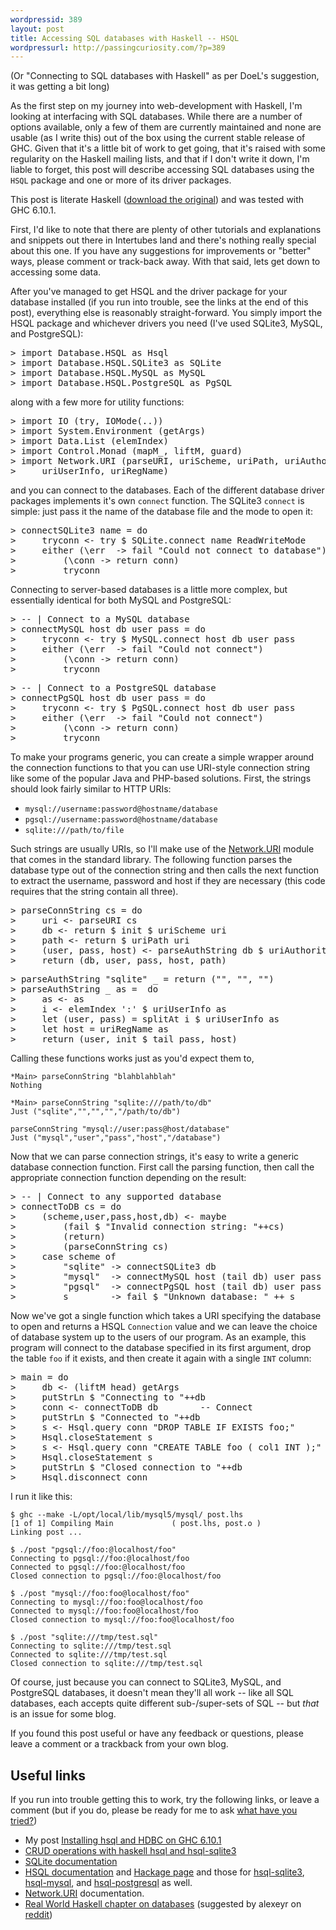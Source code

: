 ```yaml
---
wordpressid: 389
layout: post
title: Accessing SQL databases with Haskell -- HSQL
wordpressurl: http://passingcuriosity.com/?p=389
---
```

(Or "Connecting to SQL databases with Haskell" as per DoeL's suggestion, it was getting a bit long)

As the first step on my journey into web-development with Haskell, I'm looking
at interfacing with SQL databases. While there are a number of options
available, only a few of them are currently maintained and none are usable (as
I write this) out of the box using the current stable release of GHC. Given
that it's a little bit of work to get going, that it's raised with some
regularity on the Haskell mailing lists, and that if I don't write it down,
I'm liable to forget, this post will describe accessing SQL databases
using the `HSQL` package and one or more of its driver packages.

This post is literate Haskell ([download the original](/files/files/2008/12/using-hsql.lhs)) and was tested with GHC 6.10.1.

<!--more-->

First, I'd like to note that there are plenty of other tutorials and
explanations and snippets out there in Intertubes land and there's nothing
really special about this one. If you have any suggestions for improvements or
"better" ways, please comment or track-back away. With that said, lets get down
to accessing some data.

After you've managed to get HSQL and the driver package for your database
installed (if you run into trouble, see the links at the end of this post), 
everything else is reasonably straight-forward. You simply import the HSQL
package and whichever drivers you need (I've used SQLite3, MySQL, and
PostgreSQL):

<pre><span class='varop'>&gt;</span> <span class='keyword'>import</span> <span class='conid'>Database</span><span class='varop'>.</span><span class='conid'>HSQL</span> <span class='keyword'>as</span> <span class='conid'>Hsql</span>
<span class='varop'>&gt;</span> <span class='keyword'>import</span> <span class='conid'>Database</span><span class='varop'>.</span><span class='conid'>HSQL</span><span class='varop'>.</span><span class='conid'>SQLite3</span> <span class='keyword'>as</span> <span class='conid'>SQLite</span>
<span class='varop'>&gt;</span> <span class='keyword'>import</span> <span class='conid'>Database</span><span class='varop'>.</span><span class='conid'>HSQL</span><span class='varop'>.</span><span class='conid'>MySQL</span> <span class='keyword'>as</span> <span class='conid'>MySQL</span>
<span class='varop'>&gt;</span> <span class='keyword'>import</span> <span class='conid'>Database</span><span class='varop'>.</span><span class='conid'>HSQL</span><span class='varop'>.</span><span class='conid'>PostgreSQL</span> <span class='keyword'>as</span> <span class='conid'>PgSQL</span>
</pre>
along with a few more for utility functions:

<pre><span class='varop'>&gt;</span> <span class='keyword'>import</span> <span class='conid'>IO</span> <span class='layout'>(</span><span class='varid'>try</span><span class='layout'>,</span> <span class='conid'>IOMode</span><span class='layout'>(</span><span class='keyglyph'>..</span><span class='layout'>)</span><span class='layout'>)</span>
<span class='varop'>&gt;</span> <span class='keyword'>import</span> <span class='conid'>System</span><span class='varop'>.</span><span class='conid'>Environment</span> <span class='layout'>(</span><span class='varid'>getArgs</span><span class='layout'>)</span>
<span class='varop'>&gt;</span> <span class='keyword'>import</span> <span class='conid'>Data</span><span class='varop'>.</span><span class='conid'>List</span> <span class='layout'>(</span><span class='varid'>elemIndex</span><span class='layout'>)</span>
<span class='varop'>&gt;</span> <span class='keyword'>import</span> <span class='conid'>Control</span><span class='varop'>.</span><span class='conid'>Monad</span> <span class='layout'>(</span><span class='varid'>mapM_</span><span class='layout'>,</span> <span class='varid'>liftM</span><span class='layout'>,</span> <span class='varid'>guard</span><span class='layout'>)</span>
<span class='varop'>&gt;</span> <span class='keyword'>import</span> <span class='conid'>Network</span><span class='varop'>.</span><span class='conid'>URI</span> <span class='layout'>(</span><span class='varid'>parseURI</span><span class='layout'>,</span> <span class='varid'>uriScheme</span><span class='layout'>,</span> <span class='varid'>uriPath</span><span class='layout'>,</span> <span class='varid'>uriAuthority</span><span class='layout'>,</span> 
<span class='varop'>&gt;</span> 	<span class='varid'>uriUserInfo</span><span class='layout'>,</span> <span class='varid'>uriRegName</span><span class='layout'>)</span>
</pre>
and you can connect to the databases. Each of the different database driver
packages implements it's own `connect` function. The SQLite3 `connect` is
simple: just pass it the name of the database file and the mode to open it:

<pre><span class='varop'>&gt;</span> <span class='varid'>connectSQLite3</span> <span class='varid'>name</span> <span class='keyglyph'>=</span> <span class='keyword'>do</span>
<span class='varop'>&gt;</span> 	<span class='varid'>tryconn</span> <span class='keyglyph'>&lt;-</span> <span class='varid'>try</span> <span class='varop'>$</span> <span class='conid'>SQLite</span><span class='varop'>.</span><span class='varid'>connect</span> <span class='varid'>name</span> <span class='conid'>ReadWriteMode</span>
<span class='varop'>&gt;</span> 	<span class='varid'>either</span> <span class='layout'>(</span><span class='keyglyph'>\</span><span class='varid'>err</span>  <span class='keyglyph'>-&gt;</span> <span class='varid'>fail</span> <span class='str'>"Could not connect to database"</span><span class='layout'>)</span>
<span class='varop'>&gt;</span> 		<span class='layout'>(</span><span class='keyglyph'>\</span><span class='varid'>conn</span> <span class='keyglyph'>-&gt;</span> <span class='varid'>return</span> <span class='varid'>conn</span><span class='layout'>)</span>
<span class='varop'>&gt;</span> 		<span class='varid'>tryconn</span>
</pre>
Connecting to server-based databases is a little more complex, but essentially
identical for both MySQL and PostgreSQL:

<pre><span class='varop'>&gt;</span> <span class='comment'>-- | Connect to a MySQL database</span>
<span class='varop'>&gt;</span> <span class='varid'>connectMySQL</span> <span class='varid'>host</span> <span class='varid'>db</span> <span class='varid'>user</span> <span class='varid'>pass</span> <span class='keyglyph'>=</span> <span class='keyword'>do</span>
<span class='varop'>&gt;</span> 	<span class='varid'>tryconn</span> <span class='keyglyph'>&lt;-</span> <span class='varid'>try</span> <span class='varop'>$</span> <span class='conid'>MySQL</span><span class='varop'>.</span><span class='varid'>connect</span> <span class='varid'>host</span> <span class='varid'>db</span> <span class='varid'>user</span> <span class='varid'>pass</span>
<span class='varop'>&gt;</span> 	<span class='varid'>either</span> <span class='layout'>(</span><span class='keyglyph'>\</span><span class='varid'>err</span>  <span class='keyglyph'>-&gt;</span> <span class='varid'>fail</span> <span class='str'>"Could not connect"</span><span class='layout'>)</span>
<span class='varop'>&gt;</span> 		<span class='layout'>(</span><span class='keyglyph'>\</span><span class='varid'>conn</span> <span class='keyglyph'>-&gt;</span> <span class='varid'>return</span> <span class='varid'>conn</span><span class='layout'>)</span>
<span class='varop'>&gt;</span> 		<span class='varid'>tryconn</span>
</pre>
<pre><span class='varop'>&gt;</span> <span class='comment'>-- | Connect to a PostgreSQL database</span>
<span class='varop'>&gt;</span> <span class='varid'>connectPgSQL</span> <span class='varid'>host</span> <span class='varid'>db</span> <span class='varid'>user</span> <span class='varid'>pass</span> <span class='keyglyph'>=</span> <span class='keyword'>do</span>
<span class='varop'>&gt;</span> 	<span class='varid'>tryconn</span> <span class='keyglyph'>&lt;-</span> <span class='varid'>try</span> <span class='varop'>$</span> <span class='conid'>PgSQL</span><span class='varop'>.</span><span class='varid'>connect</span> <span class='varid'>host</span> <span class='varid'>db</span> <span class='varid'>user</span> <span class='varid'>pass</span>
<span class='varop'>&gt;</span> 	<span class='varid'>either</span> <span class='layout'>(</span><span class='keyglyph'>\</span><span class='varid'>err</span>  <span class='keyglyph'>-&gt;</span> <span class='varid'>fail</span> <span class='str'>"Could not connect"</span><span class='layout'>)</span>
<span class='varop'>&gt;</span> 		<span class='layout'>(</span><span class='keyglyph'>\</span><span class='varid'>conn</span> <span class='keyglyph'>-&gt;</span> <span class='varid'>return</span> <span class='varid'>conn</span><span class='layout'>)</span>
<span class='varop'>&gt;</span> 		<span class='varid'>tryconn</span>
</pre>
To make your programs generic, you can create a simple wrapper around the
connection functions to that you can use URI-style connection string like some
of the popular Java and PHP-based solutions. First, the strings should look
fairly similar to HTTP URIs:

* `mysql://username:password@hostname/database`
* `pgsql://username:password@hostname/database`
* `sqlite:///path/to/file`

Such strings are usually URIs, so I'll make use of the
[Network.URI][network-uri] module that comes in the standard library. The
following function parses the database type out of the connection string
and then calls the next function to extract the username, password and host if
they are necessary (this code requires that the string contain all three).

<pre><span class='varop'>&gt;</span> <span class='varid'>parseConnString</span> <span class='varid'>cs</span> <span class='keyglyph'>=</span> <span class='keyword'>do</span>
<span class='varop'>&gt;</span> 	<span class='varid'>uri</span> <span class='keyglyph'>&lt;-</span> <span class='varid'>parseURI</span> <span class='varid'>cs</span>
<span class='varop'>&gt;</span> 	<span class='varid'>db</span> <span class='keyglyph'>&lt;-</span> <span class='varid'>return</span> <span class='varop'>$</span> <span class='varid'>init</span> <span class='varop'>$</span> <span class='varid'>uriScheme</span> <span class='varid'>uri</span>
<span class='varop'>&gt;</span> 	<span class='varid'>path</span> <span class='keyglyph'>&lt;-</span> <span class='varid'>return</span> <span class='varop'>$</span> <span class='varid'>uriPath</span> <span class='varid'>uri</span>
<span class='varop'>&gt;</span> 	<span class='layout'>(</span><span class='varid'>user</span><span class='layout'>,</span> <span class='varid'>pass</span><span class='layout'>,</span> <span class='varid'>host</span><span class='layout'>)</span> <span class='keyglyph'>&lt;-</span> <span class='varid'>parseAuthString</span> <span class='varid'>db</span> <span class='varop'>$</span> <span class='varid'>uriAuthority</span> <span class='varid'>uri</span>
<span class='varop'>&gt;</span> 	<span class='varid'>return</span> <span class='layout'>(</span><span class='varid'>db</span><span class='layout'>,</span> <span class='varid'>user</span><span class='layout'>,</span> <span class='varid'>pass</span><span class='layout'>,</span> <span class='varid'>host</span><span class='layout'>,</span> <span class='varid'>path</span><span class='layout'>)</span>
</pre>
<pre><span class='varop'>&gt;</span> <span class='varid'>parseAuthString</span> <span class='str'>"sqlite"</span> <span class='keyword'>_</span> <span class='keyglyph'>=</span> <span class='varid'>return</span> <span class='layout'>(</span><span class='str'>""</span><span class='layout'>,</span> <span class='str'>""</span><span class='layout'>,</span> <span class='str'>""</span><span class='layout'>)</span>
<span class='varop'>&gt;</span> <span class='varid'>parseAuthString</span> <span class='keyword'>_</span> <span class='keyword'>as</span> <span class='keyglyph'>=</span>  <span class='keyword'>do</span> 
<span class='varop'>&gt;</span> 	<span class='keyword'>as</span> <span class='keyglyph'>&lt;-</span> <span class='keyword'>as</span>
<span class='varop'>&gt;</span> 	<span class='varid'>i</span> <span class='keyglyph'>&lt;-</span> <span class='varid'>elemIndex</span> <span class='chr'>':'</span> <span class='varop'>$</span> <span class='varid'>uriUserInfo</span> <span class='keyword'>as</span>
<span class='varop'>&gt;</span> 	<span class='keyword'>let</span> <span class='layout'>(</span><span class='varid'>user</span><span class='layout'>,</span> <span class='varid'>pass</span><span class='layout'>)</span> <span class='keyglyph'>=</span> <span class='varid'>splitAt</span> <span class='varid'>i</span> <span class='varop'>$</span> <span class='varid'>uriUserInfo</span> <span class='keyword'>as</span>
<span class='varop'>&gt;</span> 	<span class='keyword'>let</span> <span class='varid'>host</span> <span class='keyglyph'>=</span> <span class='varid'>uriRegName</span> <span class='keyword'>as</span>
<span class='varop'>&gt;</span> 	<span class='varid'>return</span> <span class='layout'>(</span><span class='varid'>user</span><span class='layout'>,</span> <span class='varid'>init</span> <span class='varop'>$</span> <span class='varid'>tail</span> <span class='varid'>pass</span><span class='layout'>,</span> <span class='varid'>host</span><span class='layout'>)</span>
</pre>
Calling these functions works just as you'd expect them to, 

    *Main> parseConnString "blahblahblah"
    Nothing

    *Main> parseConnString "sqlite:///path/to/db"
    Just ("sqlite","","","","/path/to/db")

    parseConnString "mysql://user:pass@host/database"
    Just ("mysql","user","pass","host","/database")

Now that we can parse connection strings, it's easy to write a generic
database connection function. First call the parsing function, then call the 
appropriate connection function depending on the result:

<pre><span class='varop'>&gt;</span> <span class='comment'>-- | Connect to any supported database</span>
<span class='varop'>&gt;</span> <span class='varid'>connectToDB</span> <span class='varid'>cs</span> <span class='keyglyph'>=</span> <span class='keyword'>do</span> 
<span class='varop'>&gt;</span> 	<span class='layout'>(</span><span class='varid'>scheme</span><span class='layout'>,</span><span class='varid'>user</span><span class='layout'>,</span><span class='varid'>pass</span><span class='layout'>,</span><span class='varid'>host</span><span class='layout'>,</span><span class='varid'>db</span><span class='layout'>)</span> <span class='keyglyph'>&lt;-</span> <span class='varid'>maybe</span> 
<span class='varop'>&gt;</span> 		<span class='layout'>(</span><span class='varid'>fail</span> <span class='varop'>$</span> <span class='str'>"Invalid connection string: "</span><span class='varop'>++</span><span class='varid'>cs</span><span class='layout'>)</span> 
<span class='varop'>&gt;</span> 		<span class='layout'>(</span><span class='varid'>return</span><span class='layout'>)</span> 
<span class='varop'>&gt;</span> 		<span class='layout'>(</span><span class='varid'>parseConnString</span> <span class='varid'>cs</span><span class='layout'>)</span>
<span class='varop'>&gt;</span> 	<span class='keyword'>case</span> <span class='varid'>scheme</span> <span class='keyword'>of</span> 
<span class='varop'>&gt;</span> 		<span class='str'>"sqlite"</span> <span class='keyglyph'>-&gt;</span> <span class='varid'>connectSQLite3</span> <span class='varid'>db</span>
<span class='varop'>&gt;</span> 		<span class='str'>"mysql"</span>  <span class='keyglyph'>-&gt;</span> <span class='varid'>connectMySQL</span> <span class='varid'>host</span> <span class='layout'>(</span><span class='varid'>tail</span> <span class='varid'>db</span><span class='layout'>)</span> <span class='varid'>user</span> <span class='varid'>pass</span>
<span class='varop'>&gt;</span> 		<span class='str'>"pgsql"</span>  <span class='keyglyph'>-&gt;</span> <span class='varid'>connectPgSQL</span> <span class='varid'>host</span> <span class='layout'>(</span><span class='varid'>tail</span> <span class='varid'>db</span><span class='layout'>)</span> <span class='varid'>user</span> <span class='varid'>pass</span>
<span class='varop'>&gt;</span> 		<span class='varid'>s</span>        <span class='keyglyph'>-&gt;</span> <span class='varid'>fail</span> <span class='varop'>$</span> <span class='str'>"Unknown database: "</span> <span class='varop'>++</span> <span class='varid'>s</span>
</pre>
Now we've got a single function which takes a URI specifying the database to
open and returns a HSQL `Connection` value and we can leave the choice of
database system up to the users of our program. As an example, this program
will connect to the database specified in its first argument, drop the table
`foo` if it exists, and then create it again with a single `INT` column: 

<pre><span class='varop'>&gt;</span> <span class='varid'>main</span> <span class='keyglyph'>=</span> <span class='keyword'>do</span>
<span class='varop'>&gt;</span> 	<span class='varid'>db</span> <span class='keyglyph'>&lt;-</span> <span class='layout'>(</span><span class='varid'>liftM</span> <span class='varid'>head</span><span class='layout'>)</span> <span class='varid'>getArgs</span>
<span class='varop'>&gt;</span> 	<span class='varid'>putStrLn</span> <span class='varop'>$</span> <span class='str'>"Connecting to "</span><span class='varop'>++</span><span class='varid'>db</span>
<span class='varop'>&gt;</span> 	<span class='varid'>conn</span> <span class='keyglyph'>&lt;-</span> <span class='varid'>connectToDB</span> <span class='varid'>db</span>		<span class='comment'>-- Connect</span>
<span class='varop'>&gt;</span> 	<span class='varid'>putStrLn</span> <span class='varop'>$</span> <span class='str'>"Connected to "</span><span class='varop'>++</span><span class='varid'>db</span>
<span class='varop'>&gt;</span> 	<span class='varid'>s</span> <span class='keyglyph'>&lt;-</span> <span class='conid'>Hsql</span><span class='varop'>.</span><span class='varid'>query</span> <span class='varid'>conn</span> <span class='str'>"DROP TABLE IF EXISTS foo;"</span>
<span class='varop'>&gt;</span> 	<span class='conid'>Hsql</span><span class='varop'>.</span><span class='varid'>closeStatement</span> <span class='varid'>s</span>
<span class='varop'>&gt;</span> 	<span class='varid'>s</span> <span class='keyglyph'>&lt;-</span> <span class='conid'>Hsql</span><span class='varop'>.</span><span class='varid'>query</span> <span class='varid'>conn</span> <span class='str'>"CREATE TABLE foo ( col1 INT );"</span> 
<span class='varop'>&gt;</span> 	<span class='conid'>Hsql</span><span class='varop'>.</span><span class='varid'>closeStatement</span> <span class='varid'>s</span>
<span class='varop'>&gt;</span> 	<span class='varid'>putStrLn</span> <span class='varop'>$</span> <span class='str'>"Closed connection to "</span><span class='varop'>++</span><span class='varid'>db</span>
<span class='varop'>&gt;</span> 	<span class='conid'>Hsql</span><span class='varop'>.</span><span class='varid'>disconnect</span> <span class='varid'>conn</span>
</pre>
I run it like this:

    $ ghc --make -L/opt/local/lib/mysql5/mysql/ post.lhs
    [1 of 1] Compiling Main             ( post.lhs, post.o )
    Linking post ...

    $ ./post "pgsql://foo:@localhost/foo"
    Connecting to pgsql://foo:@localhost/foo
    Connected to pgsql://foo:@localhost/foo
    Closed connection to pgsql://foo:@localhost/foo

    $ ./post "mysql://foo:foo@localhost/foo"
    Connecting to mysql://foo:foo@localhost/foo
    Connected to mysql://foo:foo@localhost/foo
    Closed connection to mysql://foo:foo@localhost/foo

    $ ./post "sqlite:///tmp/test.sql"
    Connecting to sqlite:///tmp/test.sql
    Connected to sqlite:///tmp/test.sql
    Closed connection to sqlite:///tmp/test.sql

Of course, just because you can connect to SQLite3, MySQL, and PostgreSQL
databases, it doesn't mean they'll all work -- like all SQL databases, each
accepts quite different sub-/super-sets of SQL -- but *that* is an issue for
some blog.

If you found this post useful or have any feedback or questions, please leave
a comment or a trackback from your own blog.

Useful links
------------

If you run into trouble getting this to work, try the following links, or leave a comment (but if you do, please be ready for me to ask [what have you tried?](http://whathaveyoutried.com/))

* My post [Installing hsql and HDBC on GHC 6.10.1][pc-installing]
* [CRUD operations with haskell hsql and hsql-sqlite3][bb-CRUD]
* [SQLite documentation][sqlite-docs]
* [HSQL documentation][hsql-docs] and [Hackage page][hsql-hack] and those for
  [hsql-sqlite3][hsqlite3-hack], [hsql-mysql][], and [hsql-postgresql][] as
  well.
* [Network.URI][network-uri] documentation.
* [Real World Haskell chapter on databases](http://book.realworldhaskell.org/read/using-databases.html) (suggested by alexeyr on [reddit](http://www.reddit.com/r/haskell/comments/7imga/accessing_sql_databases_with_haskell/))


[pc-installing]: /2008/installing-hsql-hdbc-ghc-6-10-1/
[bb-CRUD]:  http://berlinbrowndev.blogspot.com/2008/02/haskell-snippet-crud-operations-with.html
[sqlite-docs]: http://www.sqlite.org/docs.html
[hsql-docs]: http://hackage.haskell.org/packages/archive/hsql/1.7/doc/html/Database-HSQL.html "HSQL documentation on Hackage"
[hsql-hack]: http://hackage.haskell.org/cgi-bin/hackage-scripts/package/hsql "HSQL package of Hackage"
[hsql-mysql]: http://hackage.haskell.org/cgi-bin/hackage-scripts/package/hsql-mysql
[hsql-postgresql]: http://hackage.haskell.org/cgi-bin/hackage-scripts/package/hsql-postgresql
[hsqlite3-hack]: http://hackage.haskell.org/cgi-bin/hackage-scripts/package/hsql-sqlite3 "HSQL-SQLite3 package on Hackage"
[network-uri]: http://www.haskell.org/ghc/docs/latest/html/libraries/network/Network-URI.html
